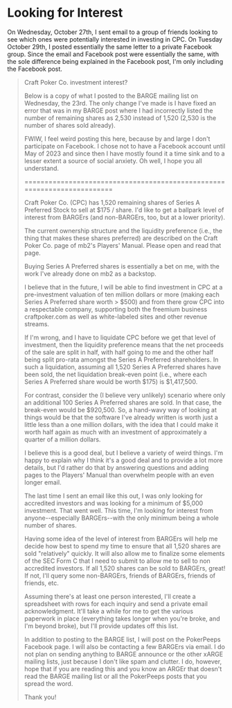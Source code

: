 # Looking for Interest

On Wednesday, October 27th, I sent email to a group of friends looking
to see which ones were potentially interested in investing in CPC. On
Tuesday October 29th, I posted essentially the same letter to a
private Facebook group.  Since the email and Facebook post were
essentially the same, with the sole difference being explained in the
Facebook post, I'm only including the Facebook post.


> Craft Poker Co. investment interest?
>
> Below is a copy of what I posted to the BARGE mailing list on Wednesday, the 23rd. The only change I've made is I have fixed an error that was in my BARGE post where I had incorrectly listed the number of remaining shares as 2,530 instead of 1,520 (2,530 is the number of shares sold already).
>
> FWIW, I feel weird posting this here, because by and large I don't participate on Facebook. I chose not to have a Facebook account until May of 2023 and since then I have mostly found it a time sink and to a lesser extent a source of social anxiety. Oh well, I hope you all understand.
>
> \========================================================================
>
> Craft Poker Co. (CPC) has 1,520 remaining shares of Series A Preferred Stock to sell at $175 / share. I'd like to get a ballpark level of interest from BARGErs (and non-BARGErs, too, but at a lower priority).
>
> The current ownership structure and the liquidity preference (i.e., the thing that makes these shares preferred) are described on the Craft Poker Co. page of mb2's Players' Manual. Please open and read that page.
>
> Buying Series A Preferred shares is essentially a bet on me, with the work I've already done on mb2 as a backstop. 
>
> I believe that in the future, I will be able to find investment in CPC at a pre-investment valuation of ten million dollars or more (making each Series A Preferred share worth > $500) and from there grow CPC into a respectable company, supporting both the freemium business craftpoker.com as well as white-labeled sites and other revenue streams.
>
> If I'm wrong, and I have to liquidate CPC before we get that level of investment, then the liquidity preference means that the net proceeds of the sale are split in half, with half going to me and the other half being split pro-rata amongst the Series A Preferred shareholders. In such a liquidation, assuming all 1,520 Series A Preferred shares have been sold, the net liquidation break-even point (i.e., where each Series A Preferred share would be worth $175) is $1,417,500. 
>
> For contrast, consider the (I believe very unlikely) scenario where only an additional 100 Series A Preferred shares are sold. In that case, the break-even would be $920,500. So, a hand-wavy way of looking at things would be that the software I've already written is worth just a little less than a one million dollars, with the idea that I could make it worth half again as much with an investment of approximately a quarter of a million dollars.
>
> I believe this is a good deal, but I believe a variety of weird things. I'm happy to explain why I think it's a good deal and to provide a lot more details, but I'd rather do that by answering questions and adding pages to the Players' Manual than overwhelm people with an even longer email.
>
> The last time I sent an email like this out, I was only looking for accredited investors and was looking for a minimum of $5,000 investment. That went well. This time, I'm looking for interest from anyone--especially BARGErs--with the only minimum being a whole number of shares.
>
> Having some idea of the level of interest from BARGErs will help me decide how best to spend my time to ensure that all 1,520 shares are sold "relatively" quickly. It will also allow me to finalize some elements of the SEC Form C that I need to submit to allow me to sell to non accredited investors. If all 1,520 shares can be sold to BARGErs, great! If not, I'll query some non-BARGErs, friends of BARGErs, friends of friends, etc.
>
> Assuming there's at least one person interested, I'll create a spreadsheet with rows for each inquiry and send a private email acknowledgment. It'll take a while for me to get the various paperwork in place (everything takes longer when you're broke, and I'm beyond broke), but I'll provide updates off this list.
>
> In addition to posting to the BARGE list, I will post on the PokerPeeps Facebook page. I will also be contacting a few BARGErs via email. I do not plan on sending anything to BARGE announce or the other xARGE mailing lists, just because I don't like spam and clutter. I do, however, hope that if you are reading this and you know an ARGEr that doesn't read the BARGE mailing list or all the PokerPeeps posts that you spread the word.
>
> Thank you!
